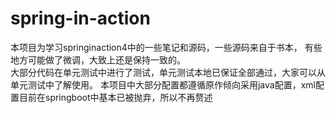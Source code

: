 # spring-in-action

本项目为学习springinaction4中的一些笔记和源码，一些源码来自于书本，
有些地方可能做了微调，大致上还是保持一致的。  
大部分代码在单元测试中进行了测试，单元测试本地已保证全部通过，大家可以从单元测试中了解使用。
本项目中大部分配置都遵循原作倾向采用java配置，xml配置目前在springboot中基本已被抛弃，所以不再赘述
